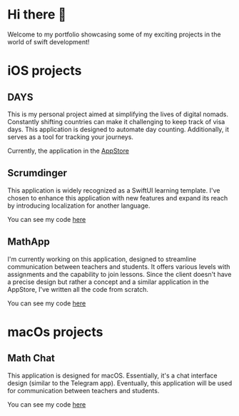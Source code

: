 # Hi there 👋

Welcome to my portfolio showcasing some of my exciting projects in the world of swift development!

# iOS projects

## DAYS

This is my personal project aimed at simplifying the lives of digital nomads. Constantly shifting countries can make it challenging to keep track of visa days. This application is designed to automate day counting. Additionally, it serves as a tool for tracking your journeys.

Currently, the application in the [AppStore](https://apps.apple.com/tr/app/days/id6464660094)

## Scrumdinger 

This application is widely recognized as a SwiftUI learning template. I've chosen to enhance this application with new features and expand its reach by introducing localization for another language.

You can see my code [here](https://github.com/OlegYakushin/Storygenerator)

## MathApp

I'm currently working on this application, designed to streamline communication between teachers and students. It offers various levels with assignments and the capability to join lessons. Since the client doesn't have a precise design but rather a concept and a similar application in the AppStore, I've written all the code from scratch.

You can see my code [here](https://github.com/OlegYakushin/MathApp)


# macOs projects

## Math Chat

This application is designed for macOS. Essentially, it's a chat interface design (similar to the Telegram app). Eventually, this application will be used for communication between teachers and students.

You can see my code [here](https://github.com/OlegYakushin/Decimal-Math)


